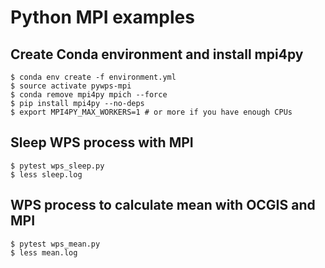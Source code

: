 # Python MPI examples

## Create Conda environment and install mpi4py

```
$ conda env create -f environment.yml
$ source activate pywps-mpi
$ conda remove mpi4py mpich --force
$ pip install mpi4py --no-deps
$ export MPI4PY_MAX_WORKERS=1 # or more if you have enough CPUs
```

## Sleep WPS process with MPI

```
$ pytest wps_sleep.py
$ less sleep.log
```

## WPS process to calculate mean with OCGIS and MPI

```
$ pytest wps_mean.py
$ less mean.log
```
